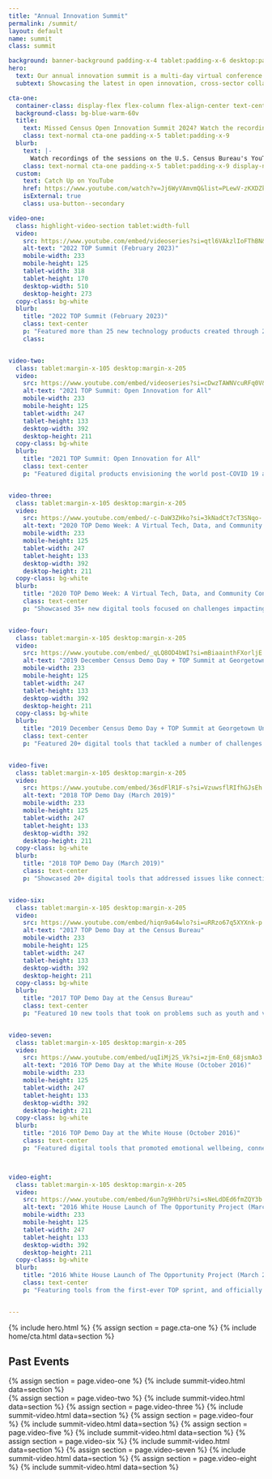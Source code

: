 ```yaml
---
title: "Annual Innovation Summit"
permalink: /summit/
layout: default
name: summit
class: summit

background: banner-background padding-x-4 tablet:padding-x-6 desktop:padding-x-10
hero:
  text: Our annual innovation summit is a multi-day virtual conference that features speakers, discussions, product demonstrations, and hands-on learning opportunities on open innovation in the public sector, new civic technology, and emerging models for cross-sector collaboration and inclusive design.
  subtext: Showcasing the latest in open innovation, cross-sector collaboration, civic technology, open data, and human-centered design.

cta-one:
  container-class: display-flex flex-column flex-align-center text-center cta-one
  background-class: bg-blue-warm-60v
  title:
    text: Missed Census Open Innovation Summit 2024? Watch the recordings on YouTube, featuring 25 sessions, more than 90 speakers, and 30 new tech products.
    class: text-normal cta-one padding-x-5 tablet:padding-x-9
  blurb:
    text: |-
      Watch recordings of the sessions on the U.S. Census Bureau's YouTube channel:
    class: text-normal cta-one padding-x-5 tablet:padding-x-9 display-none
  custom:
    text: Catch Up on YouTube
    href: https://www.youtube.com/watch?v=Jj6WyVAmvmQ&list=PLewV-zKXDZkghdjPUCmmU02T7xI2dUPme
    isExternal: true
    class: usa-button--secondary

video-one:
  class: highlight-video-section tablet:width-full
  video:
    src: https://www.youtube.com/embed/videoseries?si=qtl6VAkzlIoFThBN&amp;list=PLewV-zKXDZkghdjPUCmmU02T7xI2dUPme
    alt-text: "2022 TOP Summit (February 2023)"
    mobile-width: 233
    mobile-height: 125
    tablet-width: 318
    tablet-height: 170
    desktop-width: 510
    desktop-height: 273
  copy-class: bg-white
  blurb:
    title: "2022 TOP Summit (February 2023)"
    class: text-center
    p: "Featured more than 25 new technology products created through 2022 TOP sprints focused on national and Puerto Rico-specific challenges."
    class:


video-two:
  class: tablet:margin-x-105 desktop:margin-x-205
  video:
    src: https://www.youtube.com/embed/videoseries?si=cDwzTAWNVcuRFq0V&amp;list=PLewV-zKXDZkitrXN6T7a0MG-oTi7WGTu_
    alt-text: "2021 TOP Summit: Open Innovation for All"
    mobile-width: 233
    mobile-height: 125
    tablet-width: 247
    tablet-height: 133
    desktop-width: 392
    desktop-height: 211
  copy-class: bg-white
  blurb:
    title: "2021 TOP Summit: Open Innovation for All"
    class: text-center
    p: "Featured digital products envisioning the world post-COVID 19 and announced $260,000 in awards to the winners of the Open Data for Good Grand Challenge."


video-three:
  class: tablet:margin-x-105 desktop:margin-x-205
  video:
    src: https://www.youtube.com/embed/-c-DaW3ZHko?si=3kNadCt7cT3SNqo-
    alt-text: "2020 TOP Demo Week: A Virtual Tech, Data, and Community Conference"
    mobile-width: 233
    mobile-height: 125
    tablet-width: 247
    tablet-height: 133
    desktop-width: 392
    desktop-height: 211
  copy-class: bg-white
  blurb:
    title: "2020 TOP Demo Week: A Virtual Tech, Data, and Community Conference"
    class: text-center
    p: "Showcased 35+ new digital tools focused on challenges impacting the natural and built environment."


video-four:
  class: tablet:margin-x-105 desktop:margin-x-205
  video:
    src: https://www.youtube.com/embed/_qLQ8OD4bWI?si=mBiaainthFXorljE
    alt-text: "2019 December Census Demo Day + TOP Summit at Georgetown University"
    mobile-width: 233
    mobile-height: 125
    tablet-width: 247
    tablet-height: 133
    desktop-width: 392
    desktop-height: 211
  copy-class: bg-white
  blurb:
    title: "2019 December Census Demo Day + TOP Summit at Georgetown University"
    class: text-center
    p: "Featured 20+ digital tools that tackled a number of challenges — such as disaster response, local address data collection, and more."


video-five:
  class: tablet:margin-x-105 desktop:margin-x-205
  video:
    src: https://www.youtube.com/embed/36sdFlR1F-s?si=VzuwsflRIfhGJsEh
    alt-text: "2018 TOP Demo Day (March 2019)"
    mobile-width: 233
    mobile-height: 125
    tablet-width: 247
    tablet-height: 133
    desktop-width: 392
    desktop-height: 211
  copy-class: bg-white
  blurb:
    title: "2018 TOP Demo Day (March 2019)"
    class: text-center
    p: "Showcased 20+ digital tools that addressed issues like connecting veterans to jobs, student access to STEM fields, the opioid crisis, and more."


video-six:
  class: tablet:margin-x-105 desktop:margin-x-205
  video:
    src: https://www.youtube.com/embed/hiqn9a64wlo?si=uRRzo67q5XYXnk-p
    alt-text: "2017 TOP Demo Day at the Census Bureau"
    mobile-width: 233
    mobile-height: 125
    tablet-width: 247
    tablet-height: 133
    desktop-width: 392
    desktop-height: 211
  copy-class: bg-white
  blurb:
    title: "2017 TOP Demo Day at the Census Bureau"
    class: text-center
    p: "Featured 10 new tools that took on problems such as youth and veteran homelessness, engaging hard-to-count populations in the decennial census, and making federal grant data user-friendly."


video-seven:
  class: tablet:margin-x-105 desktop:margin-x-205
  video:
    src: https://www.youtube.com/embed/uqIiMj2S_Vk?si=zjm-En0_68jsmAo3
    alt-text: "2016 TOP Demo Day at the White House (October 2016)"
    mobile-width: 233
    mobile-height: 125
    tablet-width: 247
    tablet-height: 133
    desktop-width: 392
    desktop-height: 211
  copy-class: bg-white
  blurb:
    title: "2016 TOP Demo Day at the White House (October 2016)"
    class: text-center
    p: "Featured digital tools that promoted emotional wellbeing, connected people with job opportunities, improved transit accessibility, and helped families find affordable housing."



video-eight:
  class: tablet:margin-x-105 desktop:margin-x-205
  video:
    src: https://www.youtube.com/embed/6un7g9HhbrU?si=sNeLdDEd6fmZQY3b
    alt-text: "2016 White House Launch of The Opportunity Project (March 2016)"
    mobile-width: 233
    mobile-height: 125
    tablet-width: 247
    tablet-height: 133
    desktop-width: 392
    desktop-height: 211
  copy-class: bg-white
  blurb:
    title: "2016 White House Launch of The Opportunity Project (March 2016)"
    class: text-center
    p: "Featuring tools from the first-ever TOP sprint, and officially launching The Opportunity Project as an ongoing innovation program."


---
```

{% include hero.html %}
{% assign section = page.cta-one %}
{% include home/cta.html  data=section  %}
<section class="past-events padding-bottom-9 tablet:padding-bottom-10 desktop:padding-bottom-15">
  <div class="grid-container">
    <h2 class="text-center text-white">Past Events</h2>
    <div class="grid-row flex-column flex-align-center highlight-video-container">
      {% assign section = page.video-one %}
      {% include  summit-video.html data=section %}
    </div>
    <div class="grid-row video-section-container tablet:margin-top-7 desktop:margin-top-15">
      {% assign section = page.video-two %}
      {% include  summit-video.html data=section %}
      {% assign section = page.video-three %}
      {% include  summit-video.html data=section %}
      {% assign section = page.video-four %}
      {% include  summit-video.html data=section %}
      {% assign section = page.video-five %}
      {% include  summit-video.html data=section %}
      {% assign section = page.video-six %}
      {% include  summit-video.html data=section %}
      {% assign section = page.video-seven %}
      {% include  summit-video.html data=section %}
      {% assign section = page.video-eight %}
      {% include  summit-video.html data=section %}
    </div>
  </div>
</section>
